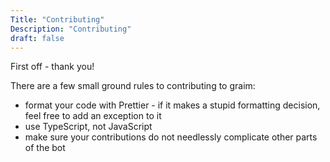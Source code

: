 ```yaml
---
Title: "Contributing"
Description: "Contributing"
draft: false
---
```

First off - thank you!

There are a few small ground rules to contributing to graim:
 - format your code with Prettier - if it makes a stupid formatting decision, feel free to add an exception to it
 - use TypeScript, not JavaScript
 - make sure your contributions do not needlessly complicate other parts of the bot
